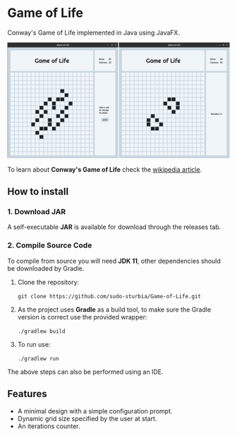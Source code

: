 # Game of Life
Conway's Game of Life implemented in Java using JavaFX.

![screenshot](images/screenshot.png)

To learn about **Conway's Game of Life** check the [wikipedia article](https://en.wikipedia.org/wiki/Conway%27s_Game_of_Life).

## How to install
### 1. Download JAR
A self-executable **JAR** is available for download through the releases tab.

### 2. Compile Source Code
To compile from source you will need **JDK 11**, other dependencies should be downloaded by Gradle.

1. Clone the repository:

    `git clone https://github.com/sudo-sturbia/Game-of-Life.git`

2. As the project uses **Gradle** as a build tool, to make sure the Gradle version is correct use the provided wrapper:

    `./gradlew build`

3. To run use:

    `./gradlew run`

The above steps can also be performed using an IDE.

## Features

- A minimal design with a simple configuration prompt.
- Dynamic grid size specified by the user at start.
- An iterations counter.

